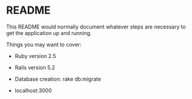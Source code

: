 # README

This README would normally document whatever steps are necessary to get the
application up and running.

Things you may want to cover:

* Ruby version 2.5

* Rails version 5.2

* Database creation: rake db:migrate

* localhost:3000
